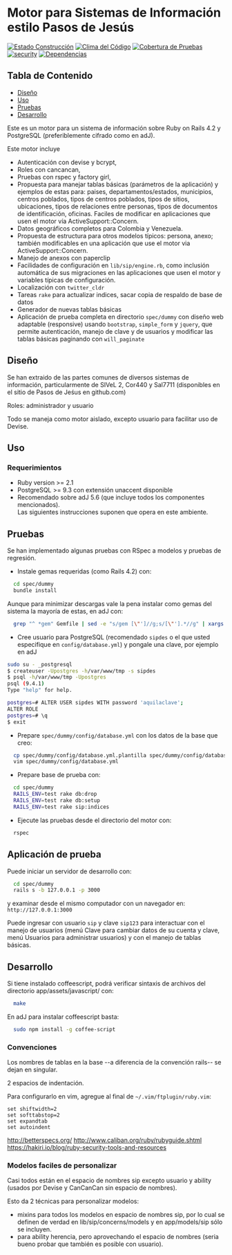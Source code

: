 # Motor para Sistemas de Información estilo Pasos de Jesús
[![Estado Construcción](https://api.travis-ci.org/pasosdeJesus/sip.svg?branch=master)](https://travis-ci.org/pasosdeJesus/sip) [![Clima del Código](https://codeclimate.com/github/pasosdeJesus/sip/badges/gpa.svg)](https://codeclimate.com/github/pasosdeJesus/sip) [![Cobertura de Pruebas](https://codeclimate.com/github/pasosdeJesus/sip/badges/coverage.svg)](https://codeclimate.com/github/pasosdeJesus/sip) [![security](https://hakiri.io/github/pasosdeJesus/sip/master.svg)](https://hakiri.io/github/pasosdeJesus/sip/master) [![Dependencias](https://gemnasium.com/pasosdeJesus/sip.svg)](https://gemnasium.com/pasosdeJesus/sip) 

## Tabla de Contenido
* [Diseño](#diseño)
* [Uso](#uso)
* [Pruebas](#pruebas)
* [Desarrollo](#desarrollo)

Este es un motor para un sistema de información sobre Ruby on Rails 4.2 y
PostgreSQL (preferiblemente cifrado como en adJ).

Este motor incluye 
* Autenticación con devise y bcrypt,  
* Roles con cancancan, 
* Pruebas con rspec y factory girl,
* Propuesta para manejar tablas básicas (parámetros de la aplicación) y ejemplos
  de estas para: paises, departamentos/estados, municipios, centros poblados, tipos de 
  centros poblados, tipos de sitios, ubicaciones, tipos de relaciones entre 
  personas, tipos de documentos de identificación, oficinas.  Faciles de 
  modificar en aplicaciones que usen el motor vía ActiveSupport::Concern.
* Datos geográficos completos para Colombia y Venezuela.
* Propuesta de estructura para otros modelos típicos: persona, anexo; también 
  modificables en una aplicación que use el motor via ActiveSupport::Concern.
* Manejo de anexos con paperclip 
* Facilidades de configuración en ```lib/sip/engine.rb```, como inclusión automática 
  de sus migraciones en las aplicaciones que usen el motor y variables típicas 
  de configuración.
* Localización con ```twitter_cldr```
* Tareas ```rake``` para actualizar indices, sacar copia de respaldo de base de datos
* Generador de nuevas tablas básicas
* Aplicación de prueba completa en directorio ```spec/dummy``` con diseño 
  web adaptable (responsive) usando ```bootstrap```, ```simple_form``` y ```jquery```,
  que permite autenticación, manejo de clave y de usuarios y modificar las tablas básicas 
  paginando con ```will_paginate```

## Diseño

Se han extraido de las partes comunes de diversos sistemas de información,
particularmente de SIVeL 2, Cor440 y Sal7711 (disponibles en el sitio
de Pasos de Jeśus en github.com)

Roles: administrador y usuario

Todo se maneja como motor aislado, excepto usuario para facilitar uso de Devise.


## Uso

### Requerimientos
* Ruby version >= 2.1
* PostgreSQL >= 9.3 con extensión unaccent disponible
* Recomendado sobre adJ 5.6 (que incluye todos los componentes mencionados).  
  Las siguientes instrucciones suponen que opera en este ambiente.


## Pruebas
Se han implementado algunas pruebas con RSpec a modelos y pruebas de regresión.

* Instale gemas requeridas (como Rails 4.2) con:
``` sh
  cd spec/dummy
  bundle install
```
Aunque para minimizar descargas vale la pena instalar como gemas del
sistema la mayoría de estas, en adJ con:
```sh
  grep "^ *gem" Gemfile | sed -e "s/gem [\"']//g;s/[\"'].*//g" | xargs sudo NOKOGIRI_USE_SYSTEM_LIBRARIES=1 make=gmake gem install
```
* Cree usuario para PostgreSQL (recomendado ```sipdes``` o el que usted 
  especifique en ```config/database.yml```) y pongale una clave, por ejemplo 
  en adJ
```sh
sudo su - _postgresql
$ createuser -Upostgres -h/var/www/tmp -s sipdes
$ psql -h/var/www/tmp -Upostgres
psql (9.4.1)
Type "help" for help.

postgres=# ALTER USER sipdes WITH password 'aquilaclave';
ALTER ROLE
postgres=# \q
$ exit
```
* Prepare ```spec/dummy/config/database.yml``` con los datos de la base 
	que creo:
```sh
  cp spec/dummy/config/database.yml.plantilla spec/dummy/config/database.yml
  vim spec/dummy/config/database.yml
```
* Prepare base de prueba con:
``` sh
  cd spec/dummy
  RAILS_ENV=test rake db:drop
  RAILS_ENV=test rake db:setup
  RAILS_ENV=test rake sip:indices
```
* Ejecute las pruebas desde el directorio del motor con:
```sh
  rspec
```

## Aplicación de prueba

Puede iniciar un servidor de desarrollo con:
```sh
  cd spec/dummy
  rails s -b 127.0.0.1 -p 3000
```
y examinar desde el mismo computador con un navegador en: 
```http://127.0.0.1:3000```

Puede ingresar con usuario ```sip``` y clave ```sip123``` para interactuar 
con el manejo de usuarios (menú Clave para cambiar datos de su cuenta y clave, 
menú Usuarios para administrar usuarios) y con el manejo de tablas básicas.


## Desarrollo

Si tiene instalado coffeescript, podrá verificar sintaxis de archivos del 
directorio app/assets/javascript/ con:
```sh
  make
```

En adJ para instalar coffeescript basta:
```sh
  sudo npm install -g coffee-script
```


### Convenciones

Los nombres de tablas en la base --a diferencia de la convención rails-- se
dejan en singular.

2 espacios de indentación.

Para configurarlo en vim, agregue al final de ```~/.vim/ftplugin/ruby.vim```:
``` vim
set shiftwidth=2
set softtabstop=2
set expandtab
set autoindent
```

http://betterspecs.org/
http://www.caliban.org/ruby/rubyguide.shtml
https://hakiri.io/blog/ruby-security-tools-and-resources

### Modelos faciles de personalizar

Casi todos están en el espacio de nombres sip excepto usuario y ability
(usados por Devise y CanCanCan sin espacio de nombres).

Esto da 2 técnicas para personalizar modelos:

- mixins para todos los modelos en espacio de nombres sip, por lo cual se 
  definen de verdad en lib/sip/concerns/models y en app/models/sip sólo
  se incluyen.
- para ability herencia, pero aprovechando el espacio de nombres (seria
  bueno probar que también es posible con usuario).
  


